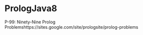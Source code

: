 # PrologJava8
P-99: Ninety-Nine Prolog Problemshttps://sites.google.com/site/prologsite/prolog-problems
